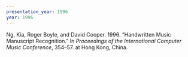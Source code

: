 ```yaml
---
presentation_year: 1996
year: 1996
---
```


Ng, Kia, Roger Boyle, and David Cooper. 1996. “Handwritten Music Manuscript Recognition.” In <i>Proceedings of the International Computer Music Conference</i>, 354–57. at Hong Kong, China.